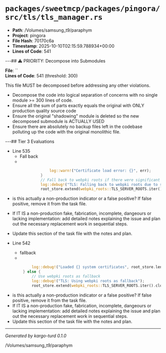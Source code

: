 # `packages/sweetmcp/packages/pingora/src/tls/tls_manager.rs`

- **Path**: /Volumes/samsung_t9/paraphym
- **Project**: pingora
- **File Hash**: 70170c6a  
- **Timestamp**: 2025-10-10T02:15:59.788934+00:00  
- **Lines of Code**: 541

---## ⚠️ PRIORITY: Decompose into Submodules

**File**: ``  
**Lines of Code**: 541 (threshold: 300)

This file MUST be decomposed before addressing any other violations.

- Decompose the code into logical separation of concerns with no single module >= 300 lines of code. 
- Ensure all the sum of parts exactly equals the original with ONLY production quality source code
- Ensure the original "shadowing" module is deleted so the new decomposed submodule is ACTUALLY USED
- Ensure there are absolutely no backup files left in the codebase polluting up the code with the original monolithic file.

---## Tier 3 Evaluations


- Line 535
  - Fall back
  - 

```rust
                    log::warn!("Certificate load error: {}", err);
                }
                // Fall back to webpki roots if there were significant errors
                log::debug!("TLS: Falling back to webpki roots due to system cert errors");
                root_store.extend(webpki_roots::TLS_SERVER_ROOTS.iter().cloned());
```

- is this actually a non-production indicator or a false positive? If false positive, remove it from the task file.
- If IT IS a non-production fake, fabrication, incomplete, dangeours or lacking implementation: add detailed notes explaining the issue and plan out the necessary replacement work in sequential steps. 
- Update this section of the task file with the notes and plan.


- Line 542
  - fallback
  - 

```rust
            log::debug!("Loaded {} system certificates", root_store.len());
        } else {
            // Use webpki roots as fallback
            log::debug!("TLS: Using webpki roots as fallback");
            root_store.extend(webpki_roots::TLS_SERVER_ROOTS.iter().cloned());
```

- is this actually a non-production indicator or a false positive? If false positive, remove it from the task file.
- If IT IS a non-production fake, fabrication, incomplete, dangeours or lacking implementation: add detailed notes explaining the issue and plan out the necessary replacement work in sequential steps. 
- Update this section of the task file with the notes and plan.

---

*Generated by kargo-turd 0.1.0*

/Volumes/samsung_t9/paraphym
